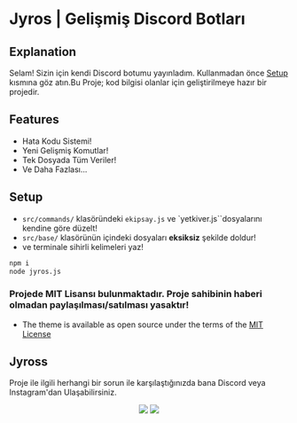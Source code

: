 # Jyros | Gelişmiş Discord Botları

## Explanation

Selam! Sizin için kendi Discord botumu yayınladım. Kullanmadan önce [Setup]() kısmına göz atın.Bu Proje; kod bilgisi olanlar için geliştirilmeye hazır bir projedir.

## Features

* Hata Kodu Sistemi!
* Yeni Gelişmiş Komutlar!
* Tek Dosyada Tüm Veriler!
* Ve Daha Fazlası...

## Setup



* `src/commands/` klasöründeki `ekipsay.js` ve `yetkiver.js``dosyalarını kendine göre düzelt!
* `src/base/` klasörünün içindeki dosyaları __eksiksiz__ şekilde doldur!
* ve terminale sihirli kelimeleri yaz!

```bash
npm i
node jyros.js
```

### Projede MIT Lisansı bulunmaktadır. Proje sahibinin haberi olmadan paylaşılması/satılması yasaktır! 
* The theme is available as open source under the terms of the [MIT License](https://github.com/Jyros/jyross-bots/blob/main/LICENSE)


## Jyross

Proje ile ilgili herhangi bir sorun ile karşılaştığınızda bana Discord veya Instagram'dan Ulaşabilirsiniz.

<p align="center">
 <a href="https://discord.com/users/796032235085627422" target"blank_"><img src="https://img.shields.io/badge/Discord%20-7289DA.svg?&style=for-the-badge&logo=discord&logoColor=white"></a>
 <a href="https://www.instagram.com/jyros1/" target"blank_"><img src="https://img.shields.io/badge/INSTAGRAM%20-DC3175.svg?&style=for-the-badge&logo=instagram&logoColor=white"></a>
